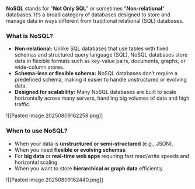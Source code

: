 **NoSQL** stands for "**Not Only SQL**" or sometimes "**Non-relational**" databases. It’s a broad category of databases designed to store and manage data in ways different from traditional relational (SQL) databases.
### What is NoSQL?

- **Non-relational:** Unlike SQL databases that use tables with fixed schemas and structured query language (SQL), NoSQL databases store data in flexible formats such as key-value pairs, documents, graphs, or wide-column stores.
- **Schema-less or flexible schema:** NoSQL databases don’t require a predefined schema, making it easier to handle unstructured or evolving data.
- **Designed for scalability:** Many NoSQL databases are built to scale horizontally across many servers, handling big volumes of data and high traffic.

![[Pasted image 20250809162258.png]]

### When to use NoSQL?

- When your data is **unstructured or semi-structured** (e.g., JSON).
- When you need **flexible or evolving schemas**.
- For **big data** or **real-time web apps** requiring fast read/write speeds and horizontal scaling.
- When you want to store **hierarchical or graph data** efficiently.

![[Pasted image 20250809162440.png]]